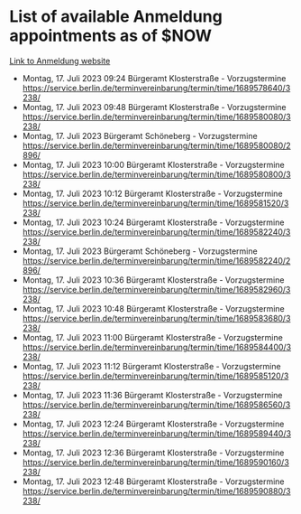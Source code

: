 # List of available Anmeldung appointments as of $NOW
[Link to Anmeldung website](https://service.berlin.de/terminvereinbarung/termin/tag.php?termin=1&anliegen[]=120686&dienstleisterlist=122210,122217,327316,122219,327312,122227,327314,122231,327346,122243,327348,122254,122252,329742,122260,329745,122262,329748,122271,327278,122273,327274,122277,327276,330436,122280,327294,122282,327290,122284,327292,122291,327270,122285,327266,122286,327264,122296,327268,150230,329760,122297,327286,122294,327284,122312,329763,122314,329775,122304,327330,122311,327334,122309,327332,317869,122281,327352,122279,329772,122283,122276,327324,122274,327326,122267,329766,122246,327318,122251,327320,122257,327322,122208,327298,122226,327300&herkunft=http%3A%2F%2Fservice.berlin.de%2Fdienstleistung%2F120686%2F)
- Montag, 17. Juli 2023 09:24 Bürgeramt Klosterstraße - Vorzugstermine https://service.berlin.de/terminvereinbarung/termin/time/1689578640/3238/
- Montag, 17. Juli 2023 09:48 Bürgeramt Klosterstraße - Vorzugstermine https://service.berlin.de/terminvereinbarung/termin/time/1689580080/3238/
- Montag, 17. Juli 2023  Bürgeramt Schöneberg - Vorzugstermine https://service.berlin.de/terminvereinbarung/termin/time/1689580080/2896/
- Montag, 17. Juli 2023 10:00 Bürgeramt Klosterstraße - Vorzugstermine https://service.berlin.de/terminvereinbarung/termin/time/1689580800/3238/
- Montag, 17. Juli 2023 10:12 Bürgeramt Klosterstraße - Vorzugstermine https://service.berlin.de/terminvereinbarung/termin/time/1689581520/3238/
- Montag, 17. Juli 2023 10:24 Bürgeramt Klosterstraße - Vorzugstermine https://service.berlin.de/terminvereinbarung/termin/time/1689582240/3238/
- Montag, 17. Juli 2023  Bürgeramt Schöneberg - Vorzugstermine https://service.berlin.de/terminvereinbarung/termin/time/1689582240/2896/
- Montag, 17. Juli 2023 10:36 Bürgeramt Klosterstraße - Vorzugstermine https://service.berlin.de/terminvereinbarung/termin/time/1689582960/3238/
- Montag, 17. Juli 2023 10:48 Bürgeramt Klosterstraße - Vorzugstermine https://service.berlin.de/terminvereinbarung/termin/time/1689583680/3238/
- Montag, 17. Juli 2023 11:00 Bürgeramt Klosterstraße - Vorzugstermine https://service.berlin.de/terminvereinbarung/termin/time/1689584400/3238/
- Montag, 17. Juli 2023 11:12 Bürgeramt Klosterstraße - Vorzugstermine https://service.berlin.de/terminvereinbarung/termin/time/1689585120/3238/
- Montag, 17. Juli 2023 11:36 Bürgeramt Klosterstraße - Vorzugstermine https://service.berlin.de/terminvereinbarung/termin/time/1689586560/3238/
- Montag, 17. Juli 2023 12:24 Bürgeramt Klosterstraße - Vorzugstermine https://service.berlin.de/terminvereinbarung/termin/time/1689589440/3238/
- Montag, 17. Juli 2023 12:36 Bürgeramt Klosterstraße - Vorzugstermine https://service.berlin.de/terminvereinbarung/termin/time/1689590160/3238/
- Montag, 17. Juli 2023 12:48 Bürgeramt Klosterstraße - Vorzugstermine https://service.berlin.de/terminvereinbarung/termin/time/1689590880/3238/
